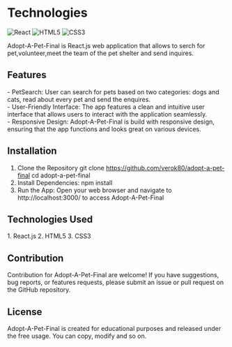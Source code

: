 <h1>Technologies</h1>


![React](https://img.shields.io/badge/react-%2320232a.svg?style=for-the-badge&logo=react&logoColor=%2361DAFB)
![HTML5](https://img.shields.io/badge/html5-%23E34F26.svg?style=for-the-badge&logo=html5&logoColor=white)
![CSS3](https://img.shields.io/badge/css3-%231572B6.svg?style=for-the-badge&logo=css3&logoColor=white)

Adopt-A-Pet-Final is React.js web application that allows to serch for pet,volunteer,meet the team of the pet shelter and send inquires.


<h2>Features</h2>
- PetSearch: User can search for pets based on two categories: dogs and cats, read about every pet and send the enquires.<br>
- User-Friendly Interface: The app features a clean and intuitive user interface that allows users to interact with the application seamlessly.<br>
- Responsive Design: Adopt-A-Pet-Final is build with responsive design, ensuring that the app functions and looks great on various devices.

<h2>Installation</h2>

1. Clone the Repository
 git clone https://github.com/verok80/adopt-a-pet-final
 cd adopt-a-pet-final
2. Install Dependencies: npm install
3. Run the App: Open your web browser and navigate to http://localhost:3000/ to access Adopt-A-Pet-Final 

<h2>Technologies Used</h2>
1. React.js
2. HTML5
3. CSS3

<h2>Contribution</h2>

Contribution for Adopt-A-Pet-Final  are welcome! If you have suggestions, bug reports, or features requests, please submit an issue or pull request on the GitHub repository.

<h2>License</h2>
 
Adopt-A-Pet-Final  is created for educational purposes and released under the free usage. You can copy, modify and so on. 
